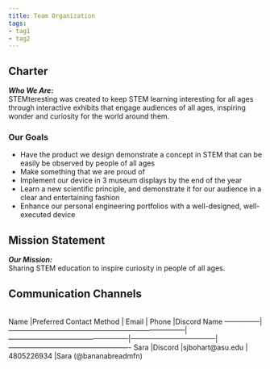 ```yaml
---
title: Team Organization
tags:
- tag1
- tag2
---
```


## Charter
***Who We Are:*** <br>
STEMteresting was created to keep STEM learning 
interesting for all ages through interactive 
exhibits that engage audiences of all ages, 
inspiring wonder and curiosity for the world 
around them.
### Our Goals <br>
- Have the product we design demonstrate a concept in STEM that can be easily be observed by people of all ages
- Make something that we are proud of
- Implement our device in 3 museum displays by
the end of the year
- Learn a new scientific principle, and 
demonstrate it for our audience in a clear and 
entertaining fashion
- Enhance our personal engineering portfolios
with a well-designed, well-executed device

## Mission Statement
***Our Mission:*** <br>
Sharing STEM education to inspire curiosity in 
people of all ages.

## Communication Channels
 <br>
Name |Preferred Contact Method | Email           | Phone      |Discord Name
—————|—————————————————————————|—————————————————|————————————|—————————————————-
Sara |Discord                  |sjbohart@asu.edu | 4805226934 |Sara (@bananabreadmfn)

